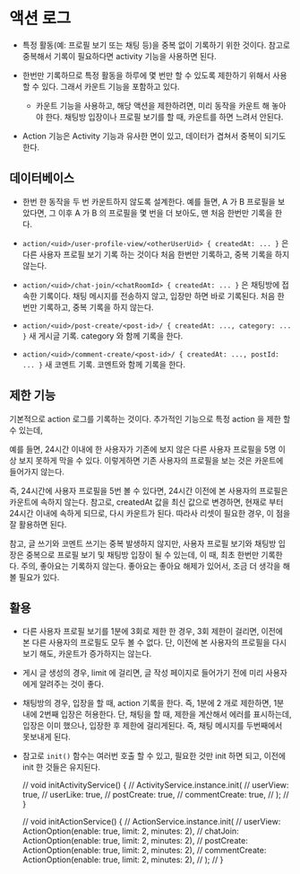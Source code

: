 # 액션 로그

- 특정 활동(예: 프로필 보기 또는 채팅 등)을 중복 없이 기록하기 위한 것이다.
  참고로 중복해서 기록이 필요하다면 activity 기능을 사용하면 된다.

- 한번만 기록하므로 특정 활동을 하루에 몇 번만 할 수 있도록 제한하기 위해서 사용할 수 있다. 그래서 카운트 기능을 포함하고 있다.
  - 카운트 기능을 사용하고, 해당 액션을 제한하려면, 미리 동작을 카운트 해 놓아야 한다. 채팅방 입장이나 프로필 보기를 할 때, 카운트를 하면 느려서 안된다.

- Action 기능은 Activity 기능과 유사한 면이 있고, 데이터가 겹쳐서 중복이 되기도 한다.



## 데이터베이스

- 한번 한 동작을 두 번 카운트하지 않도록 설계한다.
  예를 들면, A 가 B 프로필을 보았다면, 그 이후 A 가 B 의 프로필을 몇 번을 더 보아도, 맨 처음 한번만 기록을 한다.

  
- `action/<uid>/user-profile-view/<otherUserUid> { createdAt: ... }` 은 다른 사용자 프로필 보기 기록 하는 것이다 처음 한번만 기록하고, 중복 기록을 하지 않는다.
- `action/<uid>/chat-join/<chatRoomId> { createdAt: ... }` 은 채팅방에 접속한 기록이다. 채팅 메시지를 전송하지 않고, 입장만 하면 바로 기록된다. 처음 한번만 기록하고, 중복 기록을 하지 않는다.
- `action/<uid>/post-create/<post-id>/ { createdAt: ..., category: ... }` 새 게시글 기록. category 와 함께 기록을 한다.
- `action/<uid>/comment-create/<post-id>/ { createdAt: ..., postId: ... }` 새 코멘트 기록. 코멘트와 함께 기록을 한다.


## 제한 기능

기본적으로 action 로그를 기록하는 것이다. 추가적인 기능으로 특정 action 을 제한 할 수 있는데,

예를 들면, 24시간 이내에 한 사용자가 기존에 보지 않은 다른 사용자 프로필을 5명 이상 보지 못하게 막을 수 있다. 이렇게하면 기존 사용자의 프로필을 보는 것은 카운트에 들어가지 않는다.

즉, 24시간에 사용자 프로필을 5번 볼 수 있다면, 24시간 이전에 본 사용자의 프로필은 카운트에 속하지 않는다. 참고로, createdAt 값을 최신 값으로 변경하면, 현재로 부터 24시간 이내에 속하게 되므로, 다시 카운트가 된다. 따라사 리셋이 필요한 경우, 이 점을 잘 활용하면 된다.


참고, 글 쓰기와 코멘트 쓰기는 중복 발생하지 않지만, 사용자 프로필 보기와 채팅방 입장은 중복으로 프로필 보기 및 채팅방 입장이 될 수 있는데, 이 때, 최초 한번만 기록한다.
주의, 좋아요는 기록하지 않는다. 좋아요는 좋아요 해제가 있어서, 조금 더 생각을 해 볼 필요가 있다.





## 활용

- 다른 사용자 프로필 보기를 1분에 3회로 제한 한 경우, 3회 제한이 걸리면, 이전에 본 다른 사용자의 프로필도 모두 볼 수 없다.
단, 이전에 본 사용자의 프로필을 다시 보기 해도, 카운트가 증가하지는 않는다.



- 게시 글 생성의 경우, limit 에 걸리면, 글 작성 페이지로 들어가기 전에 미리 사용자에게 알려주는 것이 좋다.



- 채팅방의 경우, 입장을 할 때, action 기록을 한다. 즉, 1분에 2 개로 제한하면, 1분 내에 2번째 입장은 허용한다. 단, 채팅을 할 때, 제한을 계산해서 에러를 표시하는데, 입장은 이미 했으나, 입장한 후 제한에 걸리게된다. 즉, 채팅 메시지를 두번째에서 못보내게 된다.


- 참고로 `init()` 함수는 여러번 호출 할 수 있고, 필요한 것만 init 하면 되고, 이전에 init 한 것들은 유지된다.


  // void initActivityService() {
  //   ActivityService.instance.init(
  //     userView: true,
  //     userLike: true,
  //     postCreate: true,
  //     commentCreate: true,
  //   );
  // }

  // void initActionService() {
  //   ActionService.instance.init(
  //     userView: ActionOption(enable: true, limit: 2, minutes: 2),
  //     chatJoin: ActionOption(enable: true, limit: 2, minutes: 2),
  //     postCreate: ActionOption(enable: true, limit: 2, minutes: 2),
  //     commentCreate: ActionOption(enable: true, limit: 2, minutes: 2),
  //   );
  // }

